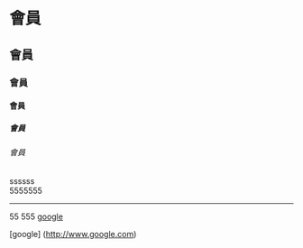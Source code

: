 # 會員
## 會員
### 會員
#### 會員
##### 會員
###### 會員
ssssss<br>5555555<hr>55
555
[google](http://www.google.com)

[google] (http://www.google.com)
